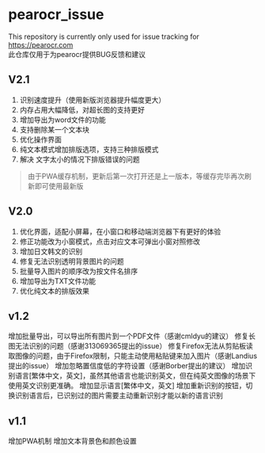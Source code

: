 # pearocr_issue
This repository is currently only used for issue tracking for https://pearocr.com  
此仓库仅用于为pearocr提供BUG反馈和建议

## V2.1
1. 识别速度提升（使用新版浏览器提升幅度更大）
2. 内存占用大幅降低，对超长图的支持更好
3. 增加导出为word文件的功能
4. 支持删除某一个文本块
5. 优化操作界面
6. 纯文本模式增加排版选项，支持三种排版模式
7. 解决 文字太小的情况下排版错误的问题
> 由于PWA缓存机制，更新后第一次打开还是上一版本，等缓存完毕再次刷新即可使用最新版

## V2.0
1. 优化界面，适配小屏幕，在小窗口和移动端浏览器下有更好的体验
2. 修正功能改为小窗模式，点击对应文本可弹出小窗对照修改
3. 增加日文韩文的识别
4. 修复无法识别透明背景图片的问题
5. 批量导入图片的顺序改为按文件名排序
6. 增加导出为TXT文件功能
7. 优化纯文本的排版效果

## v1.2
增加批量导出，可以导出所有图片到一个PDF文件（感谢cmldyu的建议）
修复长图无法识别的问题（感谢313069365提出的issue）
修复Firefox无法从剪贴板读取图像的问题，由于Firefox限制，只能主动使用粘贴键来加入图片（感谢Landius提出的issue）
增加忽略置信度低的字符设置（感谢Borber提出的建议）
增加识别语言[繁体中文，英文]，虽然其他语言也能识别英文，但在纯英文图像的场景下使用英文识别更准确。
增加显示语言[繁体中文，英文]
增加重新识别的按钮，切换识别语言后，已识别过的图片需要主动重新识别才能以新的语言识别

## v1.1
增加PWA机制
增加文本背景色和颜色设置
